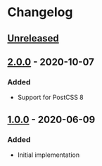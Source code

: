 # Changelog

## [Unreleased][]

## [2.0.0][] - 2020-10-07

### Added

-   Support for PostCSS 8

## [1.0.0][] - 2020-06-09

### Added

-   Initial implementation

[unreleased]:
	https://github.com/niksy/postcss-escape-generated-content-string/compare/v1.0.0...HEAD
[1.0.0]:
	https://github.com/niksy/postcss-escape-generated-content-string/tree/v1.0.0
[unreleased]:
	https://github.com/niksy/postcss-escape-generated-content-string/compare/v2.0.0...HEAD
[2.0.0]:
	https://github.com/niksy/postcss-escape-generated-content-string/tree/v2.0.0
